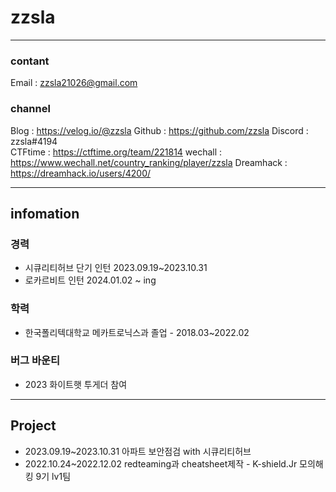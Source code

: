 # zzsla
<hr>

### contant
Email : zzsla21026@gmail.com

### channel
Blog : https://velog.io/@zzsla
Github : https://github.com/zzsla
Discord : zzsla#4194   
CTFtime : https://ctftime.org/team/221814
wechall : https://www.wechall.net/country_ranking/player/zzsla
Dreamhack : https://dreamhack.io/users/4200/

<hr>

## infomation

### 경력
+ 시큐리티허브 단기 인턴 2023.09.19~2023.10.31
+ 로카르비트 인턴 2024.01.02 ~ ing

### 학력
+ 한국폴리텍대학교 메카트로닉스과 졸업 - 2018.03~2022.02

### 버그 바운티
+ 2023 화이트햇 투게더 참여
<hr>

## Project
+ 2023.09.19~2023.10.31 아파트 보안점검 with 시큐리티허브
+ 2022.10.24~2022.12.02 redteaming과 cheatsheet제작 - K-shield.Jr 모의해킹 9기 lv1팀